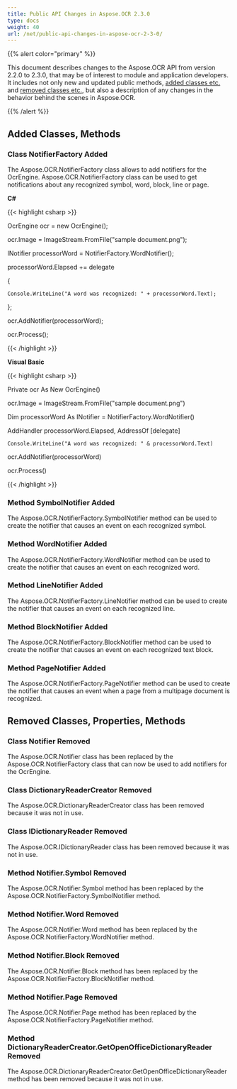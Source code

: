 ```yaml
---
title: Public API Changes in Aspose.OCR 2.3.0
type: docs
weight: 40
url: /net/public-api-changes-in-aspose-ocr-2-3-0/
---
```


{{% alert color="primary" %}}

This document describes changes to the Aspose.OCR API from version 2.2.0 to 2.3.0, that may be of interest to module and application developers. It includes not only new and updated public methods, [added classes etc.](/ocr/net/public-api-changes-in-aspose-ocr-2-3-0/) and [removed classes etc.](/ocr/net/public-api-changes-in-aspose-ocr-2-3-0/), but also a description of any changes in the behavior behind the scenes in Aspose.OCR.

{{% /alert %}}

## **Added Classes, Methods**

### **Class NotifierFactory Added**

The Aspose.OCR.NotifierFactory class allows to add notifiers for the OcrEngine. Aspose.OCR.NotifierFactory class can be used to get notifications about any recognized symbol, word, block, line or page.

**C#**

{{< highlight csharp >}}

 OcrEngine ocr = new OcrEngine();

ocr.Image = ImageStream.FromFile("sample document.png");

INotifier processorWord = NotifierFactory.WordNotifier();

processorWord.Elapsed += delegate

{

    Console.WriteLine("A word was recognized: " + processorWord.Text);

};

ocr.AddNotifier(processorWord);

ocr.Process();

{{< /highlight >}}

**Visual Basic**

{{< highlight csharp >}}

 Private ocr As New OcrEngine()

ocr.Image = ImageStream.FromFile("sample document.png")

Dim processorWord As INotifier = NotifierFactory.WordNotifier()

AddHandler processorWord.Elapsed, AddressOf [delegate]

	Console.WriteLine("A word was recognized: " & processorWord.Text)

ocr.AddNotifier(processorWord)

ocr.Process()

{{< /highlight >}}

### **Method SymbolNotifier Added**

The Aspose.OCR.NotifierFactory.SymbolNotifier method can be used to create the notifier that causes an event on each recognized symbol.

### **Method WordNotifier Added**

The Aspose.OCR.NotifierFactory.WordNotifier method can be used to create the notifier that causes an event on each recognized word.

### **Method LineNotifier Added**

The Aspose.OCR.NotifierFactory.LineNotifier method can be used to create the notifier that causes an event on each recognized line.

### **Method BlockNotifier Added**

The Aspose.OCR.NotifierFactory.BlockNotifier method can be used to create the notifier that causes an event on each recognized text block.

### **Method PageNotifier Added**

The Aspose.OCR.NotifierFactory.PageNotifier method can be used to create the notifier that causes an event when a page from a multipage document is recognized.

## **Removed Classes, Properties, Methods**

### **Class Notifier Removed**

The Aspose.OCR.Notifier class has been replaced by the Aspose.OCR.NotifierFactory class that can now be used to add notifiers for the OcrEngine.

### **Class DictionaryReaderCreator Removed**

The Aspose.OCR.DictionaryReaderCreator class has been removed because it was not in use.

### **Class IDictionaryReader Removed**

The Aspose.OCR.IDictionaryReader class has been removed because it was not in use.

### **Method Notifier.Symbol Removed**

The Aspose.OCR.Notifier.Symbol method has been replaced by the Aspose.OCR.NotifierFactory.SymbolNotifier method.

### **Method Notifier.Word Removed**

The Aspose.OCR.Notifier.Word method has been replaced by the Aspose.OCR.NotifierFactory.WordNotifier method.

### **Method Notifier.Block Removed**

The Aspose.OCR.Notifier.Block method has been replaced by the Aspose.OCR.NotifierFactory.BlockNotifier method.

### **Method Notifier.Page Removed**

The Aspose.OCR.Notifier.Page method has been replaced by the Aspose.OCR.NotifierFactory.PageNotifier method.

### **Method DictionaryReaderCreator.GetOpenOfficeDictionaryReader Removed**

The Aspose.OCR.DictionaryReaderCreator.GetOpenOfficeDictionaryReader method has been removed because it was not in use.
